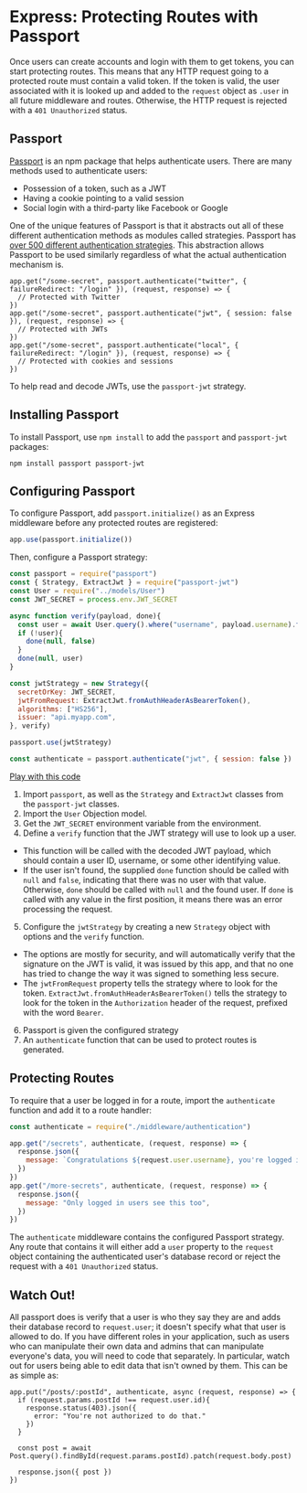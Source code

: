# Express: Protecting Routes with Passport

Once users can create accounts and login with them to get tokens, you can start protecting routes. This means that any HTTP request going to a protected route must contain a valid token. If the token is valid, the user associated with it is looked up and added to the `request` object as `.user` in all future middleware and routes. Otherwise, the HTTP request is rejected with a `401 Unauthorized` status.

## Passport

[Passport](http://www.passportjs.org/) is an npm package that helps authenticate users. There are many methods used to authenticate users:

* Possession of a token, such as a JWT
* Having a cookie pointing to a valid session
* Social login with a third-party like Facebook or Google

One of the unique features of Passport is that it abstracts out all of these different authentication methods as modules called strategies. Passport has [over 500 different authentication strategies](http://www.passportjs.org/packages/). This abstraction allows Passport to be used similarly regardless of what the actual authentication mechanism is.

```
app.get("/some-secret", passport.authenticate("twitter", { failureRedirect: "/login" }), (request, response) => {
  // Protected with Twitter
})
app.get("/some-secret", passport.authenticate("jwt", { session: false }), (request, response) => {
  // Protected with JWTs
})
app.get("/some-secret", passport.authenticate("local", { failureRedirect: "/login" }), (request, response) => {
  // Protected with cookies and sessions
})
```

To help read and decode JWTs, use the `passport-jwt` strategy.

## Installing Passport

To install Passport, use `npm install` to add the `passport` and `passport-jwt` packages:

```
npm install passport passport-jwt
```

## Configuring Passport

To configure Passport, add `passport.initialize()` as an Express middleware before any protected routes are registered:

```js
app.use(passport.initialize())
```

Then, configure a Passport strategy:

```js
const passport = require("passport")
const { Strategy, ExtractJwt } = require("passport-jwt")
const User = require("../models/User")
const JWT_SECRET = process.env.JWT_SECRET

async function verify(payload, done){
  const user = await User.query().where("username", payload.username).first()
  if (!user){
    done(null, false)
  }
  done(null, user)
}

const jwtStrategy = new Strategy({
  secretOrKey: JWT_SECRET,
  jwtFromRequest: ExtractJwt.fromAuthHeaderAsBearerToken(),
  algorithms: ["HS256"],
  issuer: "api.myapp.com",
}, verify)

passport.use(jwtStrategy)

const authenticate = passport.authenticate("jwt", { session: false })
```

[Play with this code](https://codesandbox.io/s/admiring-saha-ik32w)

1. Import `passport`, as well as the `Strategy` and `ExtractJwt` classes from the `passport-jwt` classes.
2. Import the `User` Objection model.
3. Get the `JWT_SECRET` environment variable from the environment.
4. Define a `verify` function that the JWT strategy will use to look up a user.
  * This function will be called with the decoded JWT payload, which should contain a user ID, username, or some other identifying value.
  * If the user isn't found, the supplied `done` function should be called with `null` and `false`, indicating that there was no user with that value. Otherwise, `done` should be called with `null` and the found user. If `done` is called with any value in the first position, it means there was an error processing the request.
5. Configure the `jwtStrategy` by creating a new `Strategy` object with options and the `verify` function.
  * The options are mostly for security, and will automatically verify that the signature on the JWT is valid, it was issued by this app, and that no one has tried to change the way it was signed to something less secure.
  * The `jwtFromRequest` property tells the strategy where to look for the token. `ExtractJwt.fromAuthHeaderAsBearerToken()` tells the strategy to look for the token in the `Authorization` header of the request, prefixed with the word `Bearer`.
6. Passport is given the configured strategy
7. An `authenticate` function that can be used to protect routes is generated.

## Protecting Routes

To require that a user be logged in for a route, import the `authenticate` function and add it to a route handler:

```js
const authenticate = require("./middleware/authentication")

app.get("/secrets", authenticate, (request, response) => {
  response.json({
    message: `Congratulations ${request.user.username}, you're logged in!`
  })
})
app.get("/more-secrets", authenticate, (request, response) => {
  response.json({
    message: "Only logged in users see this too",
  })
})
```

The `authenticate` middleware contains the configured Passport strategy. Any route that contains it will either add a `user` property to the `request` object containing the authenticated user's database record or reject the request with a `401 Unauthorized` status.

## Watch Out!

All passport does is verify that a user is who they say they are and adds their database record to `request.user`; it doesn't specify what that user is allowed to do. If you have different roles in your application, such as users who can manipulate their own data and admins that can manipulate everyone's data, you will need to code that separately. In particular, watch out for users being able to edit data that isn't owned by them. This can be as simple as:

```
app.put("/posts/:postId", authenticate, async (request, response) => {
  if (request.params.postId !== request.user.id){
    response.status(403).json({
      error: "You're not authorized to do that."
    })
  }

  const post = await Post.query().findById(request.params.postId).patch(request.body.post)

  response.json({ post })
})
```
